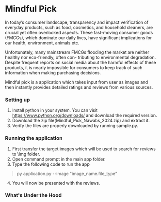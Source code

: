 # Mindful Pick
In today’s consumer landscape, transparency and impact verification of everyday products, such as food,
cosmetics, and household cleaners, are crucial yet often overlooked aspects. These fast-moving consumer
goods (FMCGs), which dominate our daily lives, have significant implications for our health, environment,
animals etc.

Unfortunately, many mainstream FMCGs flooding the market are neither healthy nor eco-friendly, often con-
tributing to environmental degradation. Despite frequent reports on social media about the harmful effects
of these products, it is nearly impossible for consumers to keep track of such information when making purchasing decisions.

Mindful pick is a application which takes input from user as images and then instantly provides detailed
ratings and reviews from various sources.

### Setting up
1. Install python in your system. You can visit https://www.python.org/downloads/ and download the required version.
2. Download the zip file(Mindful_Pick_Nawabs_2024.zip) and extract it.
3. Verify the files are properly downloaded by running sample.py.

### Running the application
1. First transfer the target images which will be used to search for reviews to \img folder.
2. Open command prompt in the main app folder.
3. Type the following code to run the app
> py application.py --image "image_name.file_type"
4. You will now be presented with the reviews.

### What's Under the Hood
